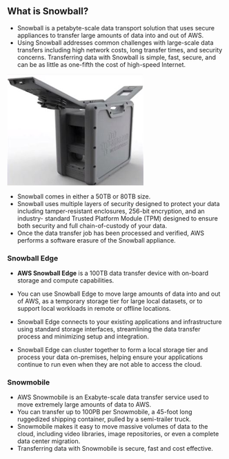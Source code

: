 ## What is Snowball?
* Snowball is a petabyte-scale data transport solution that uses secure appliances to transfer large amounts of data into and out of 
AWS. 
* Using Snowball addresses common challenges with large-scale data transfers including high network costs, long transfer times, and security concerns. 
Transferring data with Snowball is simple, fast, secure, and can be as little as one-fifth the cost of high-speed Internet. 

![snowball](https://github.com/irplagura/AWS_Solutions_Arch_Review/blob/master/AWS%20-%20Snowball.JPG)

* Snowball comes in either a 50TB or 80TB size. 
* Snowball uses multiple layers of security designed to protect your data including tamper-resistant enclosures, 256-bit encryption, and an industry- standard Trusted Platform Module (TPM) designed to ensure both security and full chain-of-custody of your data. 
* Once the data transfer job has been processed and verified, AWS performs a software erasure of the Snowball appliance. 

### Snowball Edge
* **AWS Snowball Edge** is a 100TB data transfer device with on-board storage and compute capabilities. 
* You can use Snowball Edge to move large amounts of data into and out of AWS, as a temporary storage tier for large local datasets, or to support local workloads in remote or offline locations. 

* Snowball Edge connects to your existing applications and infrastructure using standard storage interfaces, streamlining the data transfer process and minimizing setup and integration. 
* Snowball Edge can cluster together to form a local storage tier and process your data on-premises, helping ensure your applications continue to run even when they are not able to access the cloud. 

### Snowmobile

* AWS Snowmobile is an Exabyte-scale data transfer service used to move extremely large amounts of data to AWS. 
* You can transfer up to 100PB per Snowmobile, a 45-foot long ruggedized shipping container, pulled by a semi-trailer truck. 
* Snowmobile makes it easy to move massive volumes of data to the cloud, including video libraries, image repositories, or even a complete data center migration. 
* Transferring data with Snowmobile is secure, fast and cost effective. 
